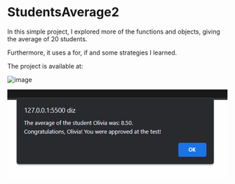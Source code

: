 # StudentsAverage2
In this simple project, I explored more of the functions and objects, giving the average of 20 students.

Furthermore, it uses a for, if and some strategies I learned.

The project is available at: 

![image](https://github.com/GHTassinari/StudentsAverage2/assets/102005103/005a0796-fcfc-4ab1-902c-11619e8da92c)

![project-gif](./.github/first.gif)
